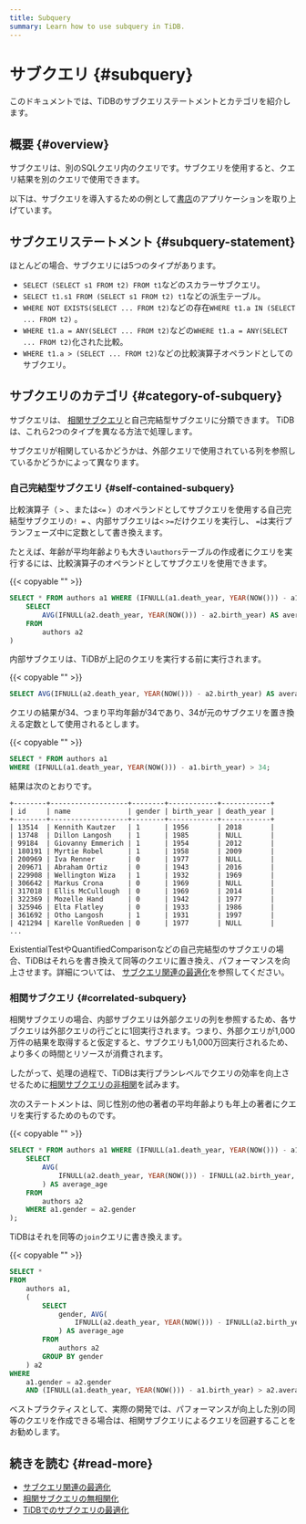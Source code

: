```yaml
---
title: Subquery
summary: Learn how to use subquery in TiDB.
---
```


# サブクエリ {#subquery}

このドキュメントでは、TiDBのサブクエリステートメントとカテゴリを紹介します。

## 概要 {#overview}

サブクエリは、別のSQLクエリ内のクエリです。サブクエリを使用すると、クエリ結果を別のクエリで使用できます。

以下は、サブクエリを導入するための例として[書店](/develop/dev-guide-bookshop-schema-design.md)のアプリケーションを取り上げています。

## サブクエリステートメント {#subquery-statement}

ほとんどの場合、サブクエリには5つのタイプがあります。

-   `SELECT (SELECT s1 FROM t2) FROM t1`などのスカラーサブクエリ。
-   `SELECT t1.s1 FROM (SELECT s1 FROM t2) t1`などの派生テーブル。
-   `WHERE NOT EXISTS(SELECT ... FROM t2)`などの存在`WHERE t1.a IN (SELECT ... FROM t2)` 。
-   `WHERE t1.a = ANY(SELECT ... FROM t2)`などの`WHERE t1.a = ANY(SELECT ... FROM t2)`化された比較。
-   `WHERE t1.a > (SELECT ... FROM t2)`などの比較演算子オペランドとしてのサブクエリ。

## サブクエリのカテゴリ {#category-of-subquery}

サブクエリは、 [相関サブクエリ](https://en.wikipedia.org/wiki/Correlated_subquery)と自己完結型サブクエリに分類できます。 TiDBは、これら2つのタイプを異なる方法で処理します。

サブクエリが相関しているかどうかは、外部クエリで使用されている列を参照しているかどうかによって異なります。

### 自己完結型サブクエリ {#self-contained-subquery}

比較演算子（ `>` 、または`<=` ）のオペランドとしてサブクエリを使用する自己完結型サブクエリの`! =` 、内部サブクエリは`<` `>=`だけクエリを実行し、 `=`は実行プランフェーズ中に定数として書き換えます。

たとえば、年齢が平均年齢よりも大きい`authors`テーブルの作成者にクエリを実行するには、比較演算子のオペランドとしてサブクエリを使用できます。

{{< copyable "" >}}

```sql
SELECT * FROM authors a1 WHERE (IFNULL(a1.death_year, YEAR(NOW())) - a1.birth_year) > (
    SELECT
        AVG(IFNULL(a2.death_year, YEAR(NOW())) - a2.birth_year) AS average_age
    FROM
        authors a2
)
```

内部サブクエリは、TiDBが上記のクエリを実行する前に実行されます。

{{< copyable "" >}}

```sql
SELECT AVG(IFNULL(a2.death_year, YEAR(NOW())) - a2.birth_year) AS average_age FROM authors a2;
```

クエリの結果が34、つまり平均年齢が34であり、34が元のサブクエリを置き換える定数として使用されるとします。

{{< copyable "" >}}

```sql
SELECT * FROM authors a1
WHERE (IFNULL(a1.death_year, YEAR(NOW())) - a1.birth_year) > 34;
```

結果は次のとおりです。

```
+--------+-------------------+--------+------------+------------+
| id     | name              | gender | birth_year | death_year |
+--------+-------------------+--------+------------+------------+
| 13514  | Kennith Kautzer   | 1      | 1956       | 2018       |
| 13748  | Dillon Langosh    | 1      | 1985       | NULL       |
| 99184  | Giovanny Emmerich | 1      | 1954       | 2012       |
| 180191 | Myrtie Robel      | 1      | 1958       | 2009       |
| 200969 | Iva Renner        | 0      | 1977       | NULL       |
| 209671 | Abraham Ortiz     | 0      | 1943       | 2016       |
| 229908 | Wellington Wiza   | 1      | 1932       | 1969       |
| 306642 | Markus Crona      | 0      | 1969       | NULL       |
| 317018 | Ellis McCullough  | 0      | 1969       | 2014       |
| 322369 | Mozelle Hand      | 0      | 1942       | 1977       |
| 325946 | Elta Flatley      | 0      | 1933       | 1986       |
| 361692 | Otho Langosh      | 1      | 1931       | 1997       |
| 421294 | Karelle VonRueden | 0      | 1977       | NULL       |
...
```

ExistentialTestやQuantifiedComparisonなどの自己完結型のサブクエリの場合、TiDBはそれらを書き換えて同等のクエリに置き換え、パフォーマンスを向上させます。詳細については、 [サブクエリ関連の最適化](/subquery-optimization.md)を参照してください。

### 相関サブクエリ {#correlated-subquery}

相関サブクエリの場合、内部サブクエリは外部クエリの列を参照するため、各サブクエリは外部クエリの行ごとに1回実行されます。つまり、外部クエリが1,000万件の結果を取得すると仮定すると、サブクエリも1,000万回実行されるため、より多くの時間とリソースが消費されます。

したがって、処理の過程で、TiDBは実行プランレベルでクエリの効率を向上させるために[相関サブクエリの非相関](/correlated-subquery-optimization.md)を試みます。

次のステートメントは、同じ性別の他の著者の平均年齢よりも年上の著者にクエリを実行するためのものです。

{{< copyable "" >}}

```sql
SELECT * FROM authors a1 WHERE (IFNULL(a1.death_year, YEAR(NOW())) - a1.birth_year) > (
    SELECT
        AVG(
            IFNULL(a2.death_year, YEAR(NOW())) - IFNULL(a2.birth_year, YEAR(NOW()))
        ) AS average_age
    FROM
        authors a2
    WHERE a1.gender = a2.gender
);
```

TiDBはそれを同等の`join`クエリに書き換えます。

{{< copyable "" >}}

```sql
SELECT *
FROM
    authors a1,
    (
        SELECT
            gender, AVG(
                IFNULL(a2.death_year, YEAR(NOW())) - IFNULL(a2.birth_year, YEAR(NOW()))
            ) AS average_age
        FROM
            authors a2
        GROUP BY gender
    ) a2
WHERE
    a1.gender = a2.gender
    AND (IFNULL(a1.death_year, YEAR(NOW())) - a1.birth_year) > a2.average_age;
```

ベストプラクティスとして、実際の開発では、パフォーマンスが向上した別の同等のクエリを作成できる場合は、相関サブクエリによるクエリを回避することをお勧めします。

## 続きを読む {#read-more}

-   [サブクエリ関連の最適化](/subquery-optimization.md)
-   [相関サブクエリの無相関化](/correlated-subquery-optimization.md)
-   [TiDBでのサブクエリの最適化](https://en.pingcap.com/blog/subquery-optimization-in-tidb/)
